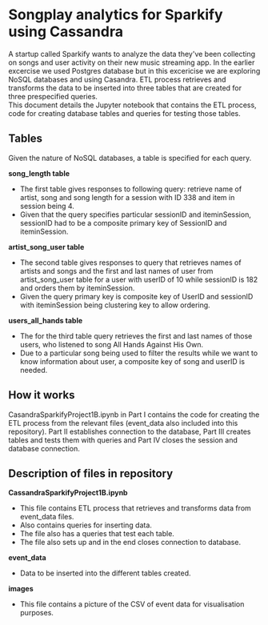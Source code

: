 # Songplay analytics for Sparkify using Cassandra

A startup called Sparkify wants to analyze the data they've been collecting on songs and user activity on their new music streaming app.
In the earlier excercise we used Postgres database but in this excericise we are exploring NoSQL databases and using Casandra.
ETL process retrieves and transforms the data to be inserted into three tables that are created for three prespecified queries.  
This document details the Jupyter notebook that contains the ETL process, code for creating database tables and queries for testing those tables. 

## Tables
Given the nature of NoSQL databases, a table is specified for each query.

**song_length table**
- The first table gives responses to following query: retrieve name of artist, song and song length for a session with ID 338 and item in session being 4.
- Given that the query specifies particular sessionID and iteminSession, sessionID had to be a composite primary key of SessionID and iteminSession. 

**artist_song_user table**
- The second table gives responses to query that retrieves names of artists and songs and the first and last names of user from artist_song_user table for
  a user with userID of 10 while sessionID is 182 and orders them by iteminSession.
- Given the query primary key is composite key of UserID and sessionID with iteminSession being clustering key to allow ordering.

**users_all_hands table**
- The for the third table query retrieves the first and last names of those users, who listened to song All Hands Against His Own.
- Due to a particular song being used to filter the results while we want to know information about user, a composite key of song and userID is needed.

## How it works

CasandraSparkifyProject1B.ipynb in Part I contains the code for creating the ETL process from the relevant files (event_data also included into this repository). 
Part II establishes connection to the database, Part III creates tables and tests them with queries and Part IV closes the session and database connection.

## Description of files in repository

**CassandraSparkifyProject1B.ipynb** 
- This file contains ETL process that retrieves and transforms data from event_data files.
- Also contains queries for inserting data. 
- The file also has a queries that test each table.
- The file also sets up and in the end closes connection to database.

**event_data**
- Data to be inserted into the different tables created.

**images**
- This file contains a picture of the CSV of event data for visualisation purposes.
